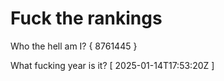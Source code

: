 # Fuck the rankings

Who the hell am I?
{ 8761445 }

What fucking year is it?
[ 2025-01-14T17:53:20Z ]
